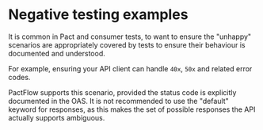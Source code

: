 # Negative testing examples

It is common in Pact and consumer tests, to want to ensure the "unhappy" scenarios are appropriately covered by tests to ensure their behaviour is documented and understood.

For example, ensuring your API client can handle `40x`, `50x` and related error codes.

PactFlow supports this scenario, provided the status code is explicitly documented in the OAS. It is not recommended to use the "default" keyword for responses, as this makes the set of possible responses the API actually supports ambiguous.